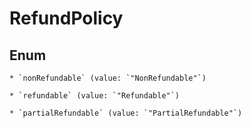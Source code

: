 
# RefundPolicy

## Enum


    * `nonRefundable` (value: `"NonRefundable"`)

    * `refundable` (value: `"Refundable"`)

    * `partialRefundable` (value: `"PartialRefundable"`)



